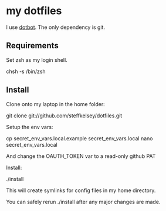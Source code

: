 my dotfiles
===============

I use [dotbot](https://github.com/anishathalye/dotbot). The only dependency is
git.

Requirements
------------

Set zsh as my login shell.

  chsh -s /bin/zsh


Install
-------

Clone onto my laptop in the home folder:

  git clone git://github.com/steffkelsey/dotfiles.git

Setup the env vars: 

  cp secret_env_vars.local.example secret_env_vars.local 
  nano secret_env_vars.local

And change the OAUTH_TOKEN var to a read-only github PAT

Install:

  ./install

This will create symlinks for config files in my home directory.

You can safely rerun ./install after any major changes are made.

